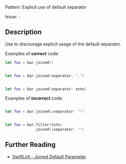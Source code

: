 Pattern: Explicit use of default separator

Issue: -

## Description

Use to discourage explicit usage of the default separator.

Examples of **correct** code:
```swift
let foo = bar.joined()


let foo = bar.joined(separator: ",")


let foo = bar.joined(separator: toto)

```
Examples of **incorrect** code:
```swift

let foo = bar.joined(↓separator: "")


let foo = bar.filter(toto)
             .joined(↓separator: "")

```

## Further Reading

* [SwiftLint - Joined Default Parameter](https://realm.github.io/SwiftLint/joined_default_parameter.html)